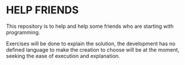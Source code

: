 # HELP FRIENDS

This repository is to help and help some friends who are starting with programming.

Exercises will be done to explain the solution, the development has no defined language to make the creation to choose will be at the moment, seeking the ease of execution and explanation.
